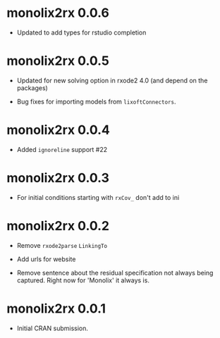 # monolix2rx 0.0.6

* Updated to add types for rstudio completion

# monolix2rx 0.0.5

* Updated for new solving option in rxode2 4.0 (and depend on the packages)

* Bug fixes for importing models from `lixoftConnectors`.

# monolix2rx 0.0.4

* Added `ignoreline` support #22

# monolix2rx 0.0.3

* For initial conditions starting with `rxCov_` don't add to ini

# monolix2rx 0.0.2

* Remove `rxode2parse` `LinkingTo`

* Add urls for website

* Remove sentence about the residual specification not always being
  captured.  Right now for 'Monolix' it always is.

# monolix2rx 0.0.1

* Initial CRAN submission.
